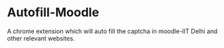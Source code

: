 # Autofill-Moodle
A chrome extension which will auto fill the captcha in moodle-IIT Delhi and other relevant websites.
